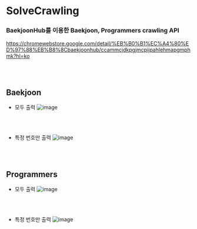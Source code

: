 # SolveCrawling
### BaekjoonHub를 이용한 Baekjoon, Programmers crawling API
https://chromewebstore.google.com/detail/%EB%B0%B1%EC%A4%80%ED%97%88%EB%B8%8Cbaekjoonhub/ccammcjdkpgjmcpijpahlehmapgmphmk?hl=ko

<br><br>

## Baekjoon
- 모두 출력
![image](https://github.com/user-attachments/assets/fe1b7ecb-75a6-4224-a80f-167c51198ff1)

<br><br>

- 특정 번호만 출력
![image](https://github.com/user-attachments/assets/4b55c96d-2a12-4742-b1c9-930ecd0ccb63)

<br><br>

## Programmers
- 모두 출력
![image](https://github.com/user-attachments/assets/6ece5275-bea8-4eb9-9ea5-5e15f8a898cf)

<br><br>

- 특정 번호만 출력
![image](https://github.com/user-attachments/assets/7a753dd1-a2dc-44cb-b333-6e89a6b241de)

